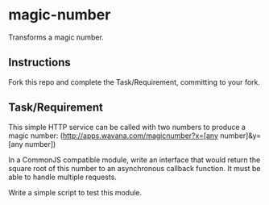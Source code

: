 # magic-number
Transforms a magic number.

## Instructions

Fork this repo and complete the Task/Requirement, committing to your fork.

## Task/Requirement

This simple HTTP service can be called with two numbers to produce a magic number:
(http://apps.wavana.com/magicnumber?x=[any number]&y=[any number])

In a CommonJS compatible module, write an interface that would return the square root of this number to an asynchronous callback function. It must be able to handle multiple requests.

Write a simple script to test this module.
